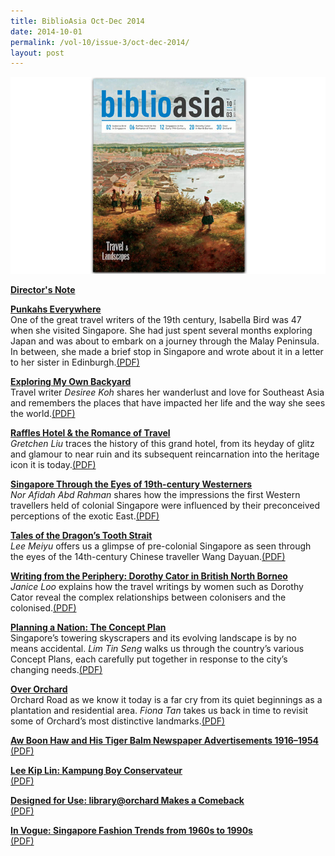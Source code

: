 ```yaml
---
title: BiblioAsia Oct-Dec 2014
date: 2014-10-01
permalink: /vol-10/issue-3/oct-dec-2014/
layout: post
---
```

<img src="/images/vol-10-issue-3/background/coveredOct2014.jpg">

[<b>Director's Note</b>](/vol-10/issue-2/jul-sep-2014/director-note)

[<b>Punkahs Everywhere</b>](/vol-10/issue-3/oct-dec-2014/punkahs-everywhere)<br>One of the great travel writers of the 19th century, Isabella Bird was 47 when she visited Singapore. She had just spent several months exploring Japan and was about to embark on a journey through the Malay Peninsula. In between, she made a brief stop in Singapore and wrote about it in a letter to her sister in Edinburgh.[(PDF)](/files/pdf/vol-10/issue-3/v10-issue3_Punkahs.pdf)

[<b>Exploring My Own Backyard</b>](/vol-10/issue-3/oct-dec-2014/explore-own-backyard)<br>Travel writer <i>Desiree Koh</i> shares her wanderlust and love for Southeast Asia and remembers the places that have impacted her life and the way she sees the world.[(PDF)](/files/pdf/vol-10/issue-3/v10-issue3_Backyard.pdf)

[<b>Raffles Hotel & the Romance of Travel</b>](/vol-10/issue-3/oct-dec-2014/raffles-hotel)<br><i>Gretchen Liu</i> traces the history of this grand hotel, from its heyday of glitz and glamour to near ruin and its subsequent reincarnation into the heritage icon it is today.[(PDF)](/files/pdf/vol-10/issue-3/v10-issue3_RafflesHotel.pdf)

[<b>Singapore Through the Eyes of 19th-century Westerners</b>](/vol-10/issue-3/oct-dec-2014/19th-century-western)<br><i>Nor Afidah Abd Rahman</i> shares how the impressions the first Western travellers held of colonial Singapore were influenced by their preconceived perceptions of the exotic East.[(PDF)](/files/pdf/vol-10/issue-3/v10-issue3_19thCentury.pdf)

[<b>Tales of the Dragon’s Tooth Strait</b>](/vol-10/issue-3/oct-dec-2014/dragons-tooth-strait)<br><i>Lee Meiyu</i> offers us a glimpse of pre-colonial Singapore as seen through the eyes of the 14th-century Chinese traveller Wang Dayuan.[(PDF)](/files/pdf/vol-10/issue-3/v10-issue3_DragonTooth.pdf)

[<b>Writing from the Periphery: Dorothy Cator in British North Borneo</b>](/vol-10/issue-3/oct-dec-2014/dorothy-cator)<br><i>Janice Loo</i> explains how the travel writings by women such as Dorothy Cator reveal the complex relationships between colonisers and the colonised.[(PDF)](/files/pdf/vol-10/issue-3/v10-issue3_DorothyCator.pdf)

[<b>Planning a Nation: The Concept Plan</b>](/vol-10/issue-3/oct-dec-2014/concept-plan)<br>Singapore’s towering skyscrapers and its evolving landscape is by no means accidental. <i>Lim Tin Seng</i> walks us through the country’s various Concept Plans, each carefully put together in response to the city’s changing needs.[(PDF)](/files/pdf/vol-10/issue-3/v10-issue3_ConceptPlan.pdf)

[<b>Over Orchard</b>](/vol-10/issue-3/oct-dec-2014/over-orchard)<br>Orchard Road as we know it today is a far cry from its quiet beginnings as a plantation and residential area. <i>Fiona Tan</i> takes us back in time to revisit some of Orchard’s most distinctive landmarks.[(PDF)](/files/pdf/vol-10/issue-3/v10-issue3_OverOrchard.pdf)

[<b>Aw Boon Haw and His Tiger Balm Newspaper Advertisements 1916–1954</b>](/vol-10/issue-3/oct-dec-2014/aw-boon-haw)<br>[(PDF)](/files/pdf/vol-10/issue-3/v10-issue3_AwBoonHaw.pdf)

[<b>Lee Kip Lin: Kampung Boy Conservateur</b>](/vol-10/issue-3/oct-dec-2014/lee-kip-lin)<br>[(PDF)](/files/pdf/vol-10/issue-3/v10-issue3_LeeKipLin.pdf)

[<b>Designed for Use: library@orchard Makes a Comeback</b>](/vol-10/issue-3/oct-dec-2014/designed-for-use)<br>[(PDF)](/files/pdf/vol-10/issue-3/v10-issue3_LibraryOrchard.pdf)

[<b>In Vogue: Singapore Fashion Trends from 1960s to 1990s</b>](/vol-10/issue-3/oct-dec-2014/in-vogue)<br>[(PDF)](/files/pdf/vol-10/issue-3/v10-issue3_InVogue.pdf)